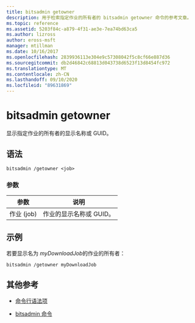 ```yaml
---
title: bitsadmin getowner
description: 用于检索指定作业的所有者的 bitsadmin getowner 命令的参考文章。
ms.topic: reference
ms.assetid: 5203f84c-a879-4f31-ae3e-7ea74bd63ca5
ms.author: lizross
author: eross-msft
manager: mtillman
ms.date: 10/16/2017
ms.openlocfilehash: 2839936113e304e9c57308042f5c8cf66e887d36
ms.sourcegitcommit: db2d46842c68813d043738d6523f13d8454fc972
ms.translationtype: MT
ms.contentlocale: zh-CN
ms.lasthandoff: 09/10/2020
ms.locfileid: "89631869"
---
```

# <a name="bitsadmin-getowner"></a>bitsadmin getowner

显示指定作业的所有者的显示名称或 GUID。

## <a name="syntax"></a>语法

```
bitsadmin /getowner <job>
```

### <a name="parameters"></a>参数

| 参数 | 说明 |
| -------------- | -------------- |
| 作业 (job) | 作业的显示名称或 GUID。 |

## <a name="examples"></a>示例

若要显示名为 *myDownloadJob*的作业的所有者：

```
bitsadmin /getowner myDownloadJob
```

## <a name="additional-references"></a>其他参考

- [命令行语法项](command-line-syntax-key.md)

- [bitsadmin 命令](bitsadmin.md)
